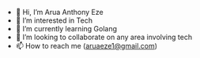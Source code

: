 - 👋 Hi, I’m Arua Anthony Eze
- 👀 I’m interested in Tech
- 🌱 I’m currently learning Golang
- 💞️ I’m looking to collaborate on any area involving tech
- 📫 How to reach me (aruaeze1@gmail.com)

<!---
Aruaeze/Aruaeze is a ✨ special ✨ repository because its `README.md` (this file) appears on your GitHub profile.
You can click the Preview link to take a look at your changes.
--->
